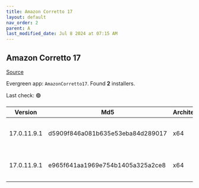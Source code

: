 ```yaml
---
title: Amazon Corretto 17
layout: default
nav_order: 2
parent: A
last_modified_date: Jul 8 2024 at 07:15 AM
---
```


## Amazon Corretto 17

[Source](https://aws.amazon.com/corretto/)

Evergreen app: `AmazonCorretto17`. Found **2** installers.

Last check: 🟢

| Version     | Md5                              | Architecture | Type | URI                                                                                                                                                                                                          |
| ----------- | -------------------------------- | ------------ | ---- | ------------------------------------------------------------------------------------------------------------------------------------------------------------------------------------------------------------ |
| 17.0.11.9.1 | d5909f846a081b635e53eba84d289017 | x64          | msi  | [https://corretto.aws/downloads/resources/17.0.11.9.1/amazon-corretto-17.0.11.9.1-windows-x64.msi](https://corretto.aws/downloads/resources/17.0.11.9.1/amazon-corretto-17.0.11.9.1-windows-x64.msi)         |
| 17.0.11.9.1 | e965f641aa1969e754b1405a325a2ce8 | x64          | zip  | [https://corretto.aws/downloads/resources/17.0.11.9.1/amazon-corretto-17.0.11.9.1-windows-x64-jdk.zip](https://corretto.aws/downloads/resources/17.0.11.9.1/amazon-corretto-17.0.11.9.1-windows-x64-jdk.zip) |
